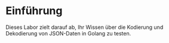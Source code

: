 # Einführung

Dieses Labor zielt darauf ab, Ihr Wissen über die Kodierung und Dekodierung von JSON-Daten in Golang zu testen.
